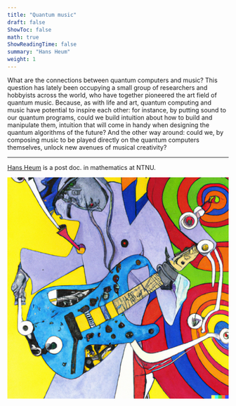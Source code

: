 ```yaml
---
title: "Quantum music"
draft: false
ShowToc: false
math: true
ShowReadingTime: false
summary: "Hans Heum"
weight: 1
---
```


What are the connections between quantum computers and music? This question has lately been occupying a small group of researchers and hobbyists across the world, who have together pioneered the art field of quantum music. Because, as with life and art, quantum computing and music have potential to inspire each other: for instance, by putting sound to our quantum programs, could we build intuition about how to build and manipulate them, intuition that will come in handy when designing the quantum algorithms of the future? And the other way around: could we, by composing music to be played directly on the quantum computers themselves, unlock new avenues of musical creativity?

---

[Hans Heum](https://www.ntnu.edu/employees/hans.heum) is a post doc. in mathematics at NTNU. 

<img src="images/quantum3.png#invert" alt="Error loading image" width="700"/>
